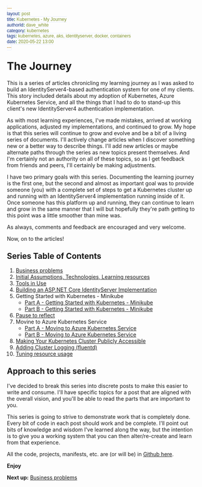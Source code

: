 ```yaml
---
layout: post
title: Kubernetes - My Journey
authorId: dave_white
category: kubernetes
tags: kubernetes, azure, aks, identityserver, docker, containers
date: 2020-05-22 13:00
---
```

# The Journey

This is a series of articles chronicling my learning journey as I was asked to build an IdentityServer4-based authentication system for one of my clients. This story included details about my adoption of Kubernetes, Azure Kubernetes Service, and all the things that I had to do to stand-up this client's new IdentityServer4 authentication implementation.

As with most learning experiences, I've made mistakes, arrived at working applications, adjusted my implementations, and continued to grow. My hope is that this series will continue to grow and evolve and be a bit of a living series of documents. I'll actively change articles when I discover something new or a better way to describe things. I'll add new articles or maybe alternate paths through the series as new topics present themselves. And I'm certainly not an authority on all of these topics, so as I get feedback from friends and peers, I'll certainly be making adjustments.

I have two primary goals with this series. Documenting the learning journey is the first one, but the second and almost as important goal was to provide someone (you) with a complete set of steps to get a Kubernetes cluster up and running with an IdentityServer4 implementation running inside of it. Once someone has this platform up and running, they can continue to learn and grow in the same manner that I will but hopefully they're path getting to this point was a little smoother than mine was.

As always, comments and feedback are encouraged and very welcome.

Now, on to the articles!

## Series Table of Contents

  1. [Business problems](/kubernetes/kubernetes-my-journey-part-1)
  2. [Initial Assumptions, Technologies, Learning resources](/kubernetes/bernetes-my-journey-part-2)
  3. [Tools in Use](/kubernetes/kubernetes-my-journey-part-3)
  4. [Building an ASP.NET Core IdentityServer Implementation](/kubernetes/bernetes-my-journey-part-4)
  5. Getting Started with Kubernetes - Minikube
      - [Part A - Getting Started with Kubernetes - Minikube](/kubernetes/bernetes-my-journey-part-5a)
      - [Part B - Getting Started with Kubernetes - Minikube](/kubernetes/bernetes-my-journey-part-5b)
  6. [Pause to reflect](/kubernetes/kubernetes-my-journey-part-6)
  7. Movine to Azure Kubernetes Service
       - [Part A - Moving to Azure Kubernetes Service](/kubernetes/bernetes-my-journey-part-7a)
       - [Part B - Moving to Azure Kubernetes Service](/kubernetes/bernetes-my-journey-part-7b)
  8. [Making Your Kubernetes Cluster Publicly Accessible](/kubernetes/bernetes-my-journey-part-8)
  9. [Adding Cluster Logging (fluentd)](/kubernetes/kubernetes-my-journey-part-9)
  10. [Tuning resource usage](/kubernetes/kubernetes-my-journey-part-10)

## Approach to this series

I've decided to break this series into discrete posts to make this easier to write and consume. I'll have specific topics for a post that are aligned with the overall vision, and you'll be able to read the parts that are important to you.

This series is going to strive to demonstrate work that is completely done. Every bit of code in each post should work and be complete. I'll point out bits of knowledge and wisdom I've learned along the way, but the intention is to give you a working system that you can then alter/re-create and learn from that experience.

All the code, projects, manifests, etc. are (or will be) in [Github here](https://github.com/agileramblings/my-kubernetes-journey).

**Enjoy**

**Next up:**
[Business problems](/kubernetes/kubernetes-my-journey-part-1)
<style>
    h1, h2, h3, h4, h5, h6 {
       margin-top: 25px;
    }

    figure.highlight{
        background-color: #E8EEFE;
    }
    figure.highlight .gutter{
        color: #0033CD;
    }
    figure.highlight pre {
        font-family: 'Cascadia Code PL', monospace;
    }
    code {
        font-family: 'Cascadia Code PL', sans-serif;
        border-width: 0.1em;
        border-color: #E8EEFE;
        border-style: solid;
        border-radius: 0.3em;
        background-color: #E8EEFE;
        color: #0033CD;
        padding: 0em 0.4em;
        white-space: nowrap;
    }
</style>
